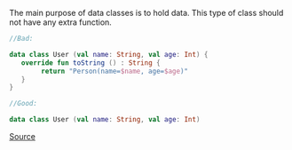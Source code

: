 The main purpose of data classes is to hold data.
 This type of class should not have any extra function.
 
 ```kotlin
 //Bad:
 
 data class User (val name: String, val age: Int) {
    override fun toString () : String {
         return "Person(name=$name, age=$age)"
    }
 }
 
 //Good:
 
 data class User (val name: String, val age: Int)

 ```
 
[Source](https://kotlinlang.org/docs/reference/data-classes.html)